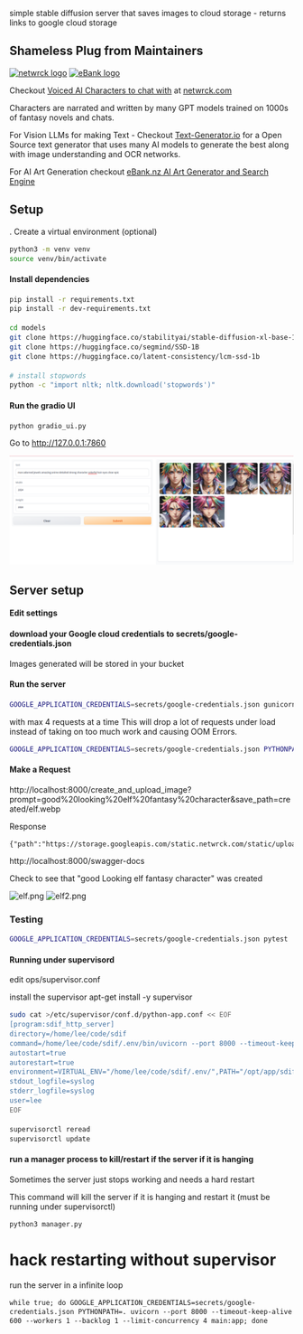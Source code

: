 simple stable diffusion server that saves images to cloud storage - returns links to google cloud storage

## Shameless Plug from Maintainers
[![netwrck logo](https://static.netwrck.com/static/img/netwrck-logo-colord256.png)](https://netwrck.com)
[![eBank logo](https://static.netwrck.com/static/img/ebank-logo-removebg-full387.png)](https://ebank.nz)

Checkout [Voiced AI Characters to chat with](https://netwrck.com) at [netwrck.com](https://netwrck.com)

Characters are narrated and written by many GPT models trained on 1000s of fantasy novels and chats.

For Vision LLMs for making Text - Checkout [Text-Generator.io](https://text-generator.io) for a Open Source text generator that uses many AI models to generate the best along with image understanding and OCR networks.

For AI Art Generation checkout [eBank.nz AI Art Generator and Search Engine](https://ebank.nz)

## Setup

. Create a virtual environment (optional)

```bash
python3 -m venv venv
source venv/bin/activate
```

#### Install dependencies

```bash
pip install -r requirements.txt
pip install -r dev-requirements.txt

cd models
git clone https://huggingface.co/stabilityai/stable-diffusion-xl-base-1.0
git clone https://huggingface.co/segmind/SSD-1B
git clone https://huggingface.co/latent-consistency/lcm-ssd-1b 

# install stopwords
python -c "import nltk; nltk.download('stopwords')"
```

#### Run the gradio UI

```
python gradio_ui.py
```
Go to 
http://127.0.0.1:7860


![gradio demo](gradioimg.png)

## Server setup
#### Edit settings
#### download your Google cloud credentials to secrets/google-credentials.json
Images generated will be stored in your bucket

#### Run the server

```bash
GOOGLE_APPLICATION_CREDENTIALS=secrets/google-credentials.json gunicorn  -k uvicorn.workers.UvicornWorker -b :8000 main:app --timeout 600 -w 1 
```

with max 4 requests at a time
This will drop a lot of requests under load instead of taking on too much work and causing OOM Errors.

```bash
GOOGLE_APPLICATION_CREDENTIALS=secrets/google-credentials.json PYTHONPATH=. uvicorn --port 8000 --timeout-keep-alive 600 --workers 1 --backlog 1 --limit-concurrency 4 main:app
```

#### Make a Request

http://localhost:8000/create_and_upload_image?prompt=good%20looking%20elf%20fantasy%20character&save_path=created/elf.webp

Response
```shell
{"path":"https://storage.googleapis.com/static.netwrck.com/static/uploads/created/elf.png"}
```

http://localhost:8000/swagger-docs


Check to see that "good Looking elf fantasy character" was created

![elf.png](https://storage.googleapis.com/static.netwrck.com/static/uploads/aiamazing-good-looking-elf-fantasy-character-awesome-portrait-2.webp)
![elf2.png](https://github.com/Netwrck/stable-diffusion-server/assets/2122616/81e86fb7-0419-4003-a67a-21470df225ea)

### Testing

```bash
GOOGLE_APPLICATION_CREDENTIALS=secrets/google-credentials.json pytest .
```


#### Running under supervisord

edit ops/supervisor.conf

install the supervisor
apt-get install -y supervisor
```bash
sudo cat >/etc/supervisor/conf.d/python-app.conf << EOF
[program:sdif_http_server]
directory=/home/lee/code/sdif
command=/home/lee/code/sdif/.env/bin/uvicorn --port 8000 --timeout-keep-alive 600 --workers 1 --backlog 1 --limit-concurrency 4 main:app
autostart=true
autorestart=true
environment=VIRTUAL_ENV="/home/lee/code/sdif/.env/",PATH="/opt/app/sdif/.env/bin",HOME="/home/lee",GOOGLE_APPLICATION_CREDENTIALS="secrets/google-credentials.json",PYTHONPATH="/home/lee/code/sdif"
stdout_logfile=syslog
stderr_logfile=syslog
user=lee
EOF

supervisorctl reread
supervisorctl update
```

#### run a manager process to kill/restart if the server if it is hanging

Sometimes the server just stops working and needs a hard restart

This command will kill the server if it is hanging and restart it (must be running under supervisorctl)
```
python3 manager.py
```

# hack restarting without supervisor
run the server in a infinite loop
```
while true; do GOOGLE_APPLICATION_CREDENTIALS=secrets/google-credentials.json PYTHONPATH=. uvicorn --port 8000 --timeout-keep-alive 600 --workers 1 --backlog 1 --limit-concurrency 4 main:app; done
```
